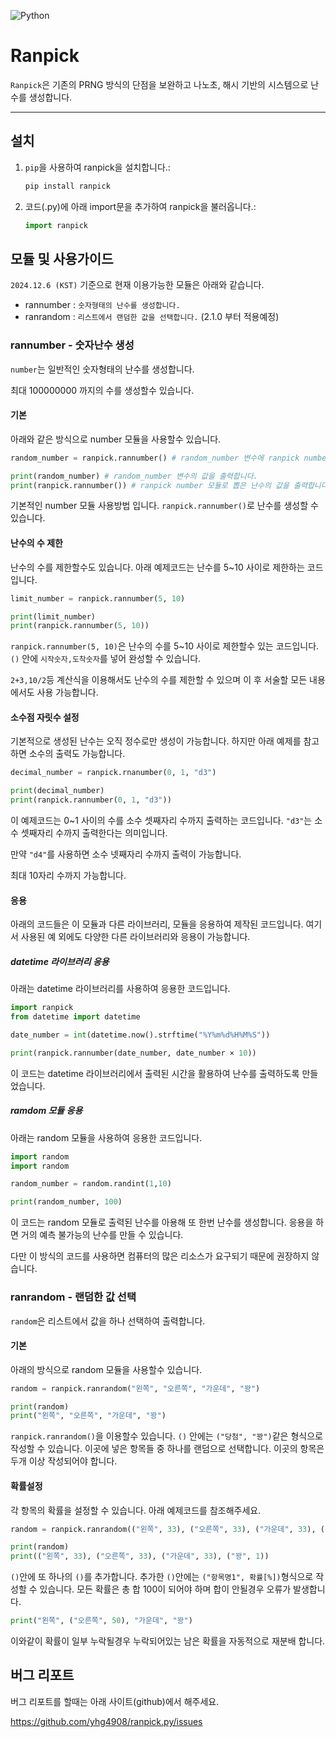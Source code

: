 ![Python](https://img.shields.io/badge/Python-3776AB?style=for-the-badge&logo=Python&logoColor=white)

# Ranpick



`Ranpick`은 기존의 PRNG 방식의 단점을 보완하고 나노초, 해시 기반의 시스템으로 난수를 생성합니다.


---



## 설치



1. `pip`을 사용하여 ranpick을 설치합니다.:

   ```bash
   pip install ranpick
   ```
2. 코드(.py)에 아래 import문을 추가하여 ranpick을 불러옵니다.:

   ```python
   import ranpick
   ```



## 모듈 및 사용가이드


`2024.12.6 (KST)` 기준으로 현재 이용가능한 모듈은 아래와 같습니다.

- rannumber : `숫자형태의 난수를 생성합니다.`
- ranrandom : `리스트에서 랜덤한 값을 선택합니다.` (2.1.0 부터 적용예정)


### rannumber - 숫자난수 생성


`number`는 일반적인 숫자형태의 난수를 생성합니다.

최대 100000000 까지의 수를 생성할수 있습니다.



#### 기본



아래와 같은 방식으로 number 모듈을 사용할수 있습니다.
```python
random_number = ranpick.rannumber() # random_number 변수에 ranpick number 모듈로 뽑은 난수(~100000000)를 저장합니다.

print(random_number) # random_number 변수의 값을 출력합니다.
print(ranpick.rannumber()) # ranpick number 모듈로 뽑은 난수의 값을 출력합니다.
```
기본적인 number 모듈 사용방법 입니다. `ranpick.rannumber()`로 난수를 생성할 수 있습니다.


#### 난수의 수 제한



난수의 수를 제한할수도 있습니다. 아래 예제코드는 난수를 5~10 사이로 제한하는 코드입니다.
```python
limit_number = ranpick.rannumber(5, 10)

print(limit_number)
print(ranpick.rannumber(5, 10))
```
`ranpick.rannumber(5, 10)`은 난수의 수를 5~10 사이로 제한할수 있는 코드입니다. `()` 안에 `시작숫자,도착숫자`를 넣어 완성할 수 있습니다.

`2+3,10/2`등 계산식을 이용해서도 난수의 수를 제한할 수 있으며 이 후 서술할 모든 내용에서도 사용 가능합니다.


#### 소수점 자릿수 설정



기본적으로 생성된 난수는 오직 정수로만 생성이 가능합니다. 하지만 아래 예제를 참고하면 소수의 출력도 가능합니다.
```python
decimal_number = ranpick.rnanumber(0, 1, "d3")

print(decimal_number)
print(ranpick.rannumber(0, 1, "d3"))
```
이 예제코드는 0~1 사이의 수를 소수 셋째자리 수까지 출력하는 코드입니다. `"d3"`는 소수 셋째자리 수까지 출력한다는 의미입니다.

만약 `"d4"`를 사용하면 소수 넷째자리 수까지 출력이 가능합니다.

최대 10자리 수까지 가능합니다.


#### 응용



아래의 코드들은 이 모듈과 다른 라이브러리, 모듈을 응용하여 제작된 코드입니다. 여기서 사용된 예 외에도 다양한 다른 라이브러리와 응용이 가능합니다.

##### datetime 라이브러리 응용
아래는 datetime 라이브러리를 사용하여 응용한 코드입니다.
```python
import ranpick
from datetime import datetime

date_number = int(datetime.now().strftime("%Y%m%d%H%M%S"))

print(ranpick.rannumber(date_number, date_number × 10))
```
이 코드는 datetime 라이브러리에서 출력된 시간을 활용하여 난수를 출력하도록 만들었습니다.

##### ramdom 모듈 응용
아래는 random 모듈을 사용하여 응용한 코드입니다.
```python
import random
import random

random_number = random.randint(1,10)

print(random_number, 100)
```
이 코드는 random 모듈로 출력된 난수를 아용해 또 한번 난수를 생성합니다. 응용을 하면 거의 예측 불가능의 난수를 만들 수 있습니다.

다만 이 방식의 코드를 사용하면 컴퓨터의 많은 리소스가 요구되기 때문에 권장하지 않습니다.


### ranrandom - 랜덤한 값 선택
`random`은 리스트에서 값을 하나 선택하여 출력합니다.


#### 기본
아래의 방식으로 random 모듈을 사용할수 있습니다.
```python
random = ranpick.ranrandom("왼쪽", "오른쪽", "가운데", "꽝")

print(random)
print("왼쪽", "오른쪽", "가운데", "꽝")
```
`ranpick.ranrandom()`을 이용할수 있습니다. `()` 안에는 `("당첨", "꽝")`같은 형식으로 작성할 수 있습니다.
이곳에 넣은 항목들 중 하나를 랜덤으로 선택합니다.
이곳의 항목은 두개 이상 작성되어야 합니다.


#### 확률설정
각 항목의 확률을 설정할 수 있습니다. 아래 예제코드를 참조해주세요.
```python
random = ranpick.ranrandom(("왼쪽", 33), ("오른쪽", 33), ("가운데", 33), ("꽝", 1))

print(random)
print(("왼쪽", 33), ("오른쪽", 33), ("가운데", 33), ("꽝", 1))
```
`()`안에 또 하나의 `()`를 추가합니다. 추가한 `()`안에는 `("항목명1", 확률[%])`형식으로 작성할 수 있습니다.
모든 확률은 총 합 100이 되어야 하며 합이 안될경우 오류가 발생합니다.

```python
print("왼쪽", ("오른쪽", 50), "가운데", "꽝")
```
이와같이 확률이 일부 누락될경우 누락되어있는 남은 확률을 자동적으로 재분배 합니다.

## 버그 리포트

버그 리포트를 할때는 아래 사이트(github)에서 해주세요.

<https://github.com/yhg4908/ranpick.py/issues>
